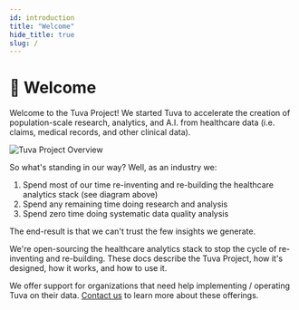 ```yaml
---
id: introduction
title: "Welcome"
hide_title: true
slug: /
---
```


# 👋 Welcome

Welcome to the Tuva Project!  We started Tuva to accelerate the creation of population-scale research, analytics, and A.I. from healthcare data (i.e. claims, medical records, and other clinical data).

![Tuva Project Overview](/img/Tuva_Project_Overview4.jpg)

So what's standing in our way?  Well, as an industry we:

1. Spend most of our time re-inventing and re-building the healthcare analytics stack (see diagram above)
2. Spend any remaining time doing research and analysis
3. Spend zero time doing systematic data quality analysis

The end-result is that we can't trust the few insights we generate.

We're open-sourcing the healthcare analytics stack to stop the cycle of re-inventing and re-building.  These docs describe the Tuva Project, how it's designed, how it works, and how to use it.

We offer support for organizations that need help implementing / operating Tuva on their data.  [Contact us](https://tuvahealth.com/contact/) to learn more about these offerings.